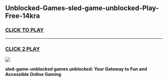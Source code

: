 
## Unblocked-Games-sled-game-unblocked-Play-Free-14kra
<h3>
<a href="https://premium76.site?title=sled-game-unblocked&ref=24M">CLICK TO PLAY</a></h3>
<hr>

<h3>
<a href="https://premium76.site?title=sled-game-unblocked&ref=24M">CLICK 2 PLAY</a>
  
</h3>

<a href="https://premium76.site?title=sled-game-unblocked&ref=24M"><img src="https://clearcache.store/games.png"></a>


**sled-game-unblocked games unblocked: Your Gateway to Fun and Accessible Online Gaming**
